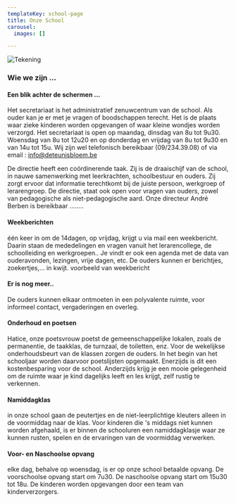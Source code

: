 ```yaml
---
templateKey: school-page
title: Onze School
carousel:
  images: []

---
```

![Tekening](/img/tekening.jpg)

### Wie we zijn ...

#### Een blik achter de schermen ...

Het secretariaat is het administratief zenuwcentrum van de school. Als ouder kan je er met je vragen of boodschappen terecht. Het is de plaats waar zieke kinderen worden opgevangen of waar kleine wondjes worden verzorgd. Het secretariaat is open op maandag, dinsdag van 8u tot 9u30. Woensdag van 8u tot 12u20 en op donderdag en vrijdag van 8u tot 9u30 en van 14u tot 15u. Wij zijn wel telefonisch bereikbaar (09/234.39.08) of via email : info@deteunisbloem.be

De directie heeft een coördinerende taak. Zij is de draaischijf van de school, in nauwe samenwerking met leerkrachten, schoolbestuur en ouders. Zij zorgt ervoor dat informatie terechtkomt bij de juiste persoon, werkgroep of lerarengroep. De directie, staat ook open voor vragen van ouders, zowel van pedagogische als niet-pedagogische aard. Onze directeur André Berben is bereikbaar ........

#### Weekberichten

één keer in om de 14dagen, op vrijdag, krijgt u via mail een weekbericht. Daarin staan de mededelingen en vragen vanuit het lerarencollege, de schoolleiding en werkgroepen.. Je vindt er ook een agenda met de data van ouderavonden, lezingen, vrije dagen, etc. De ouders kunnen er berichtjes, zoekertjes,… in kwijt. voorbeeld van weekbericht

#### Er is nog meer..

De ouders kunnen elkaar ontmoeten in een polyvalente ruimte, voor informeel contact, vergaderingen en overleg.

#### Onderhoud en poetsen

Hatice, onze poetsvrouw poetst de gemeenschappelijke lokalen, zoals de permanentie, de taakklas, de turnzaal, de toiletten, enz. Voor de wekelijkse onderhoudsbeurt van de klassen zorgen de ouders. In het begin van het schooljaar worden daarvoor poetslijsten opgemaakt. Enerzijds is dit een kostenbesparing voor de school. Anderzijds krijg je een mooie gelegenheid om de ruimte waar je kind dagelijks leeft en les krijgt, zelf rustig te verkennen.

#### Namiddagklas

in onze school gaan de peutertjes en de niet-leerplichtige kleuters alleen in de voormiddag naar de klas. Voor kinderen die 's middags niet kunnen worden afgehaald, is er binnen de schooluren een namiddagklasje waar ze kunnen rusten, spelen en de ervaringen van de voormiddag verwerken.

#### Voor- en Naschoolse opvang

elke dag, behalve op woensdag, is er op onze school betaalde opvang. De voorschoolse opvang start om 7u30. De naschoolse opvang start om 15u30 tot 18u. De kinderen worden opgevangen door een team van kinderverzorgers.
